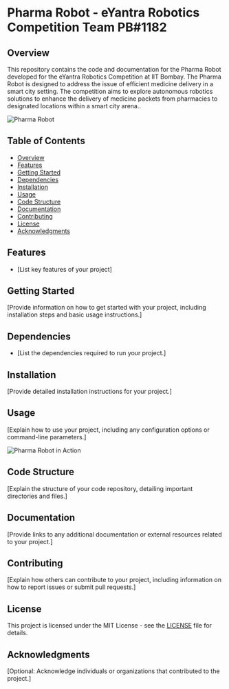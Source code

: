 # Pharma Robot - eYantra Robotics Competition Team PB#1182 

## Overview

This repository contains the code and documentation for the Pharma Robot developed for the eYantra Robotics Competition at IIT Bombay. The Pharma Robot is designed to  address the issue of efficient medicine delivery in a smart city setting. The competition aims to explore autonomous robotics solutions to enhance the delivery of medicine packets from pharmacies to designated locations within a smart city arena..

![Pharma Robot](https://github.com/Sree-harsh/PharmaBot-eYRC-2k23/assets/98598677/b339a841-0978-489b-85ae-5bc6954491ba)

## Table of Contents

- [Overview](#overview)
- [Features](#features)
- [Getting Started](#getting-started)
- [Dependencies](#dependencies)
- [Installation](#installation)
- [Usage](#usage)
- [Code Structure](#code-structure)
- [Documentation](#documentation)
- [Contributing](#contributing)
- [License](#license)
- [Acknowledgments](#acknowledgments)

## Features

- [List key features of your project]

## Getting Started

[Provide information on how to get started with your project, including installation steps and basic usage instructions.]

## Dependencies

- [List the dependencies required to run your project.]

## Installation

[Provide detailed installation instructions for your project.]

## Usage

[Explain how to use your project, including any configuration options or command-line parameters.]

![Pharma Robot in Action](docs/gifs/pharma_robot.gif)

## Code Structure

[Explain the structure of your code repository, detailing important directories and files.]

## Documentation

[Provide links to any additional documentation or external resources related to your project.]

## Contributing

[Explain how others can contribute to your project, including information on how to report issues or submit pull requests.]

## License

This project is licensed under the MIT License - see the [LICENSE](LICENSE) file for details.

## Acknowledgments

[Optional: Acknowledge individuals or organizations that contributed to the project.]

